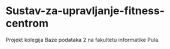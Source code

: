 # Sustav-za-upravljanje-fitness-centrom
Projekt kolegija Baze podataka 2 na fakultetu informatike Pula.
